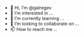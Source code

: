 - 👋 Hi, I’m @galregev
- 👀 I’m interested in ...
- 🌱 I’m currently learning ...
- 💞️ I’m looking to collaborate on ...
- 📫 How to reach me ...

<!---
galregev/galregev is a ✨ special ✨ repository because its `README.md` (this file) appears on your GitHub profile.
You can click the Preview link to take a look at your changes.
--->
